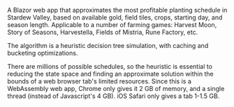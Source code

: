 A Blazor web app that approximates the most profitable planting schedule in Stardew Valley, based on available gold, field tiles, crops, starting day, and season length. Applicable to a number of farming games: Harvest Moon, Story of Seasons, Harvestella, Fields of Mistria, Rune Factory, etc.

The algorithm is a heuristic decision tree simulation, with caching and bucketing optimizations.

There are millions of possible schedules, so the heuristic is essential to reducing the state space and finding an approximate solution within the bounds of a web browser tab's limited resources. Since this is a WebAssembly web app, Chrome only gives it 2 GB of memory, and a single thread (instead of Javascript's 4 GB). iOS Safari only gives a tab 1-1.5 GB.
